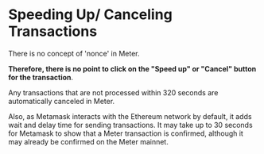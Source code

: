 # Speeding Up/ Canceling Transactions

There is no concept of 'nonce' in Meter. &#x20;

**Therefore, there is no point to click on the "Speed up" or "Cancel" button for the transaction**. &#x20;

Any transactions that are not processed within 320 seconds are automatically canceled in Meter.

Also, as Metamask interacts with the Ethereum network by default, it adds wait and delay time for sending transactions. It may take up to 30 seconds for Metamask to show that a Meter transaction is confirmed, although it may already be confirmed on the Meter mainnet.&#x20;
